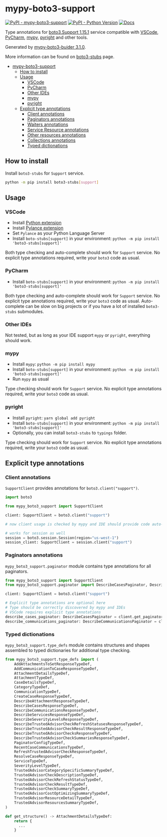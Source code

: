 # mypy-boto3-support

[![PyPI - mypy-boto3-support](https://img.shields.io/pypi/v/mypy-boto3-support.svg?color=blue)](https://pypi.org/project/mypy-boto3-support)
[![PyPI - Python Version](https://img.shields.io/pypi/pyversions/mypy-boto3-support.svg?color=blue)](https://pypi.org/project/mypy-boto3-support)
[![Docs](https://img.shields.io/readthedocs/mypy-boto3-builder.svg?color=blue)](https://mypy-boto3-builder.readthedocs.io/)

Type annotations for
[boto3.Support 1.15.1](https://boto3.amazonaws.com/v1/documentation/api/1.15.1/reference/services/support.html#Support) service
compatible with
[VSCode](https://code.visualstudio.com/),
[PyCharm](https://www.jetbrains.com/pycharm/),
[mypy](https://github.com/python/mypy),
[pyright](https://github.com/microsoft/pyright)
and other tools.

Generated by [mypy-boto3-buider 3.1.0](https://github.com/vemel/mypy_boto3_builder).

More information can be found on [boto3-stubs](https://pypi.org/project/boto3-stubs/) page.

- [mypy-boto3-support](#mypy-boto3-support)
  - [How to install](#how-to-install)
  - [Usage](#usage)
    - [VSCode](#vscode)
    - [PyCharm](#pycharm)
    - [Other IDEs](#other-ides)
    - [mypy](#mypy)
    - [pyright](#pyright)
  - [Explicit type annotations](#explicit-type-annotations)
    - [Client annotations](#client-annotations)
    - [Paginators annotations](#paginators-annotations)
    - [Waiters annotations](#waiters-annotations)
    - [Service Resource annotations](#service-resource-annotations)
    - [Other resources annotations](#other-resources-annotations)
    - [Collections annotations](#collections-annotations)
    - [Typed dictionations](#typed-dictionations)

## How to install

Install `boto3-stubs` for `Support` service.

```bash
python -m pip install boto3-stubs[support]
```

## Usage

### VSCode

- Install [Python extension](https://marketplace.visualstudio.com/items?itemName=ms-python.python)
- Install [Pylance extension](https://marketplace.visualstudio.com/items?itemName=ms-python.vscode-pylance)
- Set `Pylance` as your Python Language Server
- Install `boto-stubs[support]` in your environment: `python -m pip install 'boto3-stubs[support]'`

Both type checking and auto-complete should work for `Support` service.
No explicit type annotations required, write your `boto3` code as usual.

### PyCharm

- Install `boto-stubs[support]` in your environment: `python -m pip install 'boto3-stubs[support]'`

Both type checking and auto-complete should work for `Support` service.
No explicit type annotations required, write your `boto3` code as usual.
Auto-complete can be slow on big projects or if you have a lot of installed `boto3-stubs` submodules.

### Other IDEs

Not tested, but as long as your IDE support `mypy` or `pyright`, everything should work.

### mypy

- Install `mypy`: `python -m pip install mypy`
- Install `boto-stubs[support]` in your environment: `python -m pip install 'boto3-stubs[support]'`
- Run `mypy` as usual

Type checking should work for `Support` service.
No explicit type annotations required, write your `boto3` code as usual.

### pyright

- Install `pyright`: `yarn global add pyright`
- Install `boto-stubs[support]` in your environment: `python -m pip install 'boto3-stubs[support]'`
- Optionally, you can install `boto3-stubs` to `typings` folder.

Type checking should work for `Support` service.
No explicit type annotations required, write your `boto3` code as usual.

## Explicit type annotations

### Client annotations

`SupportClient` provides annotations for `boto3.client("support")`.

```python
import boto3

from mypy_boto3_support import SupportClient

client: SupportClient = boto3.client("support")

# now client usage is checked by mypy and IDE should provide code auto-complete

# works for session as well
session = boto3.session.Session(region="us-west-1")
session_client: SupportClient = session.client("support")
```

### Paginators annotations

`mypy_boto3_support.paginator` module contains type annotations for all paginators.

```python
from mypy_boto3_support import SupportClient
from mypy_boto3_support.paginator import DescribeCasesPaginator, DescribeCommunicationsPaginator

client: SupportClient = boto3.client("support")

# Explicit type annotations are optional here
# Type should be correctly discovered by mypy and IDEs
# VSCode requires explicit type annotations
describe_cases_paginator: DescribeCasesPaginator = client.get_paginator("describe_cases")
describe_communications_paginator: DescribeCommunicationsPaginator = client.get_paginator("describe_communications")
```







### Typed dictionations

`mypy_boto3_support.type_defs` module contains structures and shapes assembled
to typed dictionaries for additional type checking.

```python
from mypy_boto3_support.type_defs import (
    AddAttachmentsToSetResponseTypeDef,
    AddCommunicationToCaseResponseTypeDef,
    AttachmentDetailsTypeDef,
    AttachmentTypeDef,
    CaseDetailsTypeDef,
    CategoryTypeDef,
    CommunicationTypeDef,
    CreateCaseResponseTypeDef,
    DescribeAttachmentResponseTypeDef,
    DescribeCasesResponseTypeDef,
    DescribeCommunicationsResponseTypeDef,
    DescribeServicesResponseTypeDef,
    DescribeSeverityLevelsResponseTypeDef,
    DescribeTrustedAdvisorCheckRefreshStatusesResponseTypeDef,
    DescribeTrustedAdvisorCheckResultResponseTypeDef,
    DescribeTrustedAdvisorChecksResponseTypeDef,
    DescribeTrustedAdvisorCheckSummariesResponseTypeDef,
    PaginatorConfigTypeDef,
    RecentCaseCommunicationsTypeDef,
    RefreshTrustedAdvisorCheckResponseTypeDef,
    ResolveCaseResponseTypeDef,
    ServiceTypeDef,
    SeverityLevelTypeDef,
    TrustedAdvisorCategorySpecificSummaryTypeDef,
    TrustedAdvisorCheckDescriptionTypeDef,
    TrustedAdvisorCheckRefreshStatusTypeDef,
    TrustedAdvisorCheckResultTypeDef,
    TrustedAdvisorCheckSummaryTypeDef,
    TrustedAdvisorCostOptimizingSummaryTypeDef,
    TrustedAdvisorResourceDetailTypeDef,
    TrustedAdvisorResourcesSummaryTypeDef,
)

def get_structure() -> AttachmentDetailsTypeDef:
    return {
      ...
    }
```
